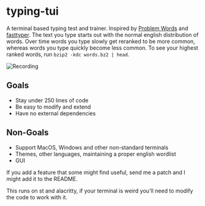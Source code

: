 # typing-tui
A terminal based typing test and trainer.
Inspired by [Problem Words](https://problemwords.com/) and [fasttyper](https://github.com/ickyicky/fasttyper).
The text you type starts out with the normal english distribution of words.
Over time words you type slowly get reranked to be more common, whereas words you type quickly become less common.
To see your highest ranked words, run `bzip2 -kdc words.bz2 | head`.

![Recording](./demo.gif)

## Goals
- Stay under 250 lines of code
- Be easy to modify and extend
- Have no external dependencies

## Non-Goals
- Support MacOS, Windows and other non-standard terminals
- Themes, other languages, maintaining a proper english wordlist
- GUI

If you add a feature that some might find useful, send me a patch and I might add it to the README.

This runs on st and alacritty, if your terminal is weird you'll need to modify the code to work with it.
